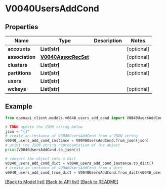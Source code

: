 # V0040UsersAddCond


## Properties

Name | Type | Description | Notes
------------ | ------------- | ------------- | -------------
**accounts** | **List[str]** |  | [optional] 
**association** | [**V0040AssocRecSet**](V0040AssocRecSet.md) |  | [optional] 
**clusters** | **List[str]** |  | [optional] 
**partitions** | **List[str]** |  | [optional] 
**users** | **List[str]** |  | 
**wckeys** | **List[str]** |  | [optional] 

## Example

```python
from openapi_client.models.v0040_users_add_cond import V0040UsersAddCond

# TODO update the JSON string below
json = "{}"
# create an instance of V0040UsersAddCond from a JSON string
v0040_users_add_cond_instance = V0040UsersAddCond.from_json(json)
# print the JSON string representation of the object
print(V0040UsersAddCond.to_json())

# convert the object into a dict
v0040_users_add_cond_dict = v0040_users_add_cond_instance.to_dict()
# create an instance of V0040UsersAddCond from a dict
v0040_users_add_cond_from_dict = V0040UsersAddCond.from_dict(v0040_users_add_cond_dict)
```
[[Back to Model list]](../README.md#documentation-for-models) [[Back to API list]](../README.md#documentation-for-api-endpoints) [[Back to README]](../README.md)


